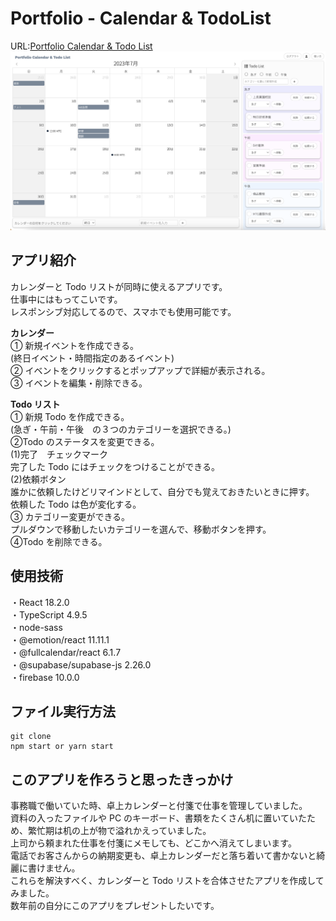 # Portfolio - Calendar & TodoList

URL:[Portfolio Calendar & Todo List](https://portfolio-calendar-9cb59.web.app/)
![App](./src/pages/img/demo.png)

## アプリ紹介

カレンダーと Todo リストが同時に使えるアプリです。  
仕事中にはもってこいです。  
レスポンシブ対応してるので、スマホでも使用可能です。

**カレンダー**  
① 新規イベントを作成できる。  
(終日イベント・時間指定のあるイベント)  
② イベントをクリックするとポップアップで詳細が表示される。  
③ イベントを編集・削除できる。

**Todo リスト**<br>
① 新規 Todo を作成できる。  
(急ぎ・午前・午後　の３つのカテゴリーを選択できる。)  
②Todo のステータスを変更できる。  
(1)完了　チェックマーク  
完了した Todo にはチェックをつけることができる。  
(2)依頼ボタン  
誰かに依頼したけどリマインドとして、自分でも覚えておきたいときに押す。  
依頼した Todo は色が変化する。  
③ カテゴリー変更ができる。  
プルダウンで移動したいカテゴリーを選んで、移動ボタンを押す。  
④Todo を削除できる。

## 使用技術

・React 18.2.0  
・TypeScript 4.9.5  
・node-sass  
・@emotion/react 11.11.1  
・@fullcalendar/react 6.1.7  
・@supabase/supabase-js 2.26.0  
・firebase 10.0.0

## ファイル実行方法

```
git clone
npm start or yarn start
```

## このアプリを作ろうと思ったきっかけ

事務職で働いていた時、卓上カレンダーと付箋で仕事を管理していました。  
資料の入ったファイルや PC のキーボード、書類をたくさん机に置いていたため、繁忙期は机の上が物で溢れかえっていました。  
上司から頼まれた仕事を付箋にメモしても、どこかへ消えてしまいます。  
電話でお客さんからの納期変更も、卓上カレンダーだと落ち着いて書かないと綺麗に書けません。  
これらを解決すべく、カレンダーと Todo リストを合体させたアプリを作成してみました。  
数年前の自分にこのアプリをプレゼントしたいです。
